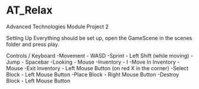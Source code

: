 # AT_Relax
Advanced Technologies Module Project 2

Setting Up
Everything should be set up, open the GameScene in the scenes folder and press play.

Controls / Keyboard
-Movement - WASD
-Sprint - Left Shift (while moving)
-Jump - Spacebar
-Looking - Mouse
-Inventory - I
-Move In Inventory - Mouse
-Exit Inventory - Left Mouse Button (on red X in the corner)
-Select Block - Left Mouse Button
-Place Block - Right Mouse Button
-Destroy Block - Left Mouse Button

